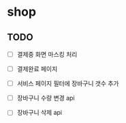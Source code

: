 # shop


## TODO
- [ ] 결제중 화면 마스킹 처리
- [ ] 결제완료 페이지

- [ ] 서비스 페이지 필터에 장바구니 갯수 추가
- [ ] 장바구니 수량 변경 api
- [ ] 장바구니 삭제 api